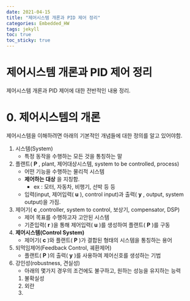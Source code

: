 ```yaml
---
date: 2021-04-15
title: "제어시스템 개론과 PID 제어 정리"
categories: Embedded_HW
tags: jekyll
toc: true  
toc_sticky: true 
---
```


제어시스템 개론과 PID 제어 정리
=============

제어시스템 개론과 PID 제어에 대한 전반적인 내용 정리.

# 0. 제어시스템의 개론
제어시스템을 이해하려면 아래의 기본적인 개념들에 대한 정의를 알고 있어야함.    

1. 시스템(System)
    * 특정 동작을 수행하는 모든 것을 통칭하는 말
2. 플랜트( **P** , plant, 제어대상시스템, system to be controlled, process)
    * 어떤 기능을 수행하는 물리적 시스템
    * **제어하는 대상** 을 지칭함.
        * ex : 모터, 자동차, 비행기, 선박 등 등
    * 입력(input, 제어입력( **u** ), control input)과 출력( **y** , output, system output)을 가짐.
3. 제어기( **c** ,controller, system to control, 보상기, compensator, DSP)
    * 제어 목표를 수행하고자 고안된 시스템
    * 기준입력( **r** )을 통해 제어입력( **u** )를 생성하여 플랜트( **P** )를 구동
4. **제어시스템(Control System)**
    * 제어기( **c** )와 플랜트( **P** )가 결합된 형태의 시스템을 통칭하는 용어
5. 되먹임제어(Feedback Control, 궤환제어)
    * 플랜트( **P** )의 출력( **y** )를 사용하여 제어신호를 생성하는 기법
6. 강인성(robustness, 견실성)
    * 아래의 몇가지 경우의 조건에도 불구하고, 원하는 성능을 유지하는 능력
    1. 불확실성
    2. 외란
    3. 

